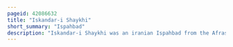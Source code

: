 ```yaml
---
pageid: 42086632
title: "Iskandar-i Shaykhi"
short_summary: "Ispahbad"
description: "Iskandar-i Shaykhi was an iranian Ispahbad from the Afrasiyab Dynasty who ruled amul from 1393 until 1403. He was the youngest Son of Kiya Afrasiyab, who had initially established his Rule in eastern Mazandaran from 1349 to 1359, but was defeated and killed by the local Shaykh Mir-I Buzurg, who established his own Dynasty—The Mar'Ashis—In the Region. Together with some Supporters and two Nephews of his Father Iskandar initially took Refuge in Larijan but later left for Herat where he entered the Service of kartid Ruler Ghiyath al-din Ii."
---
```

